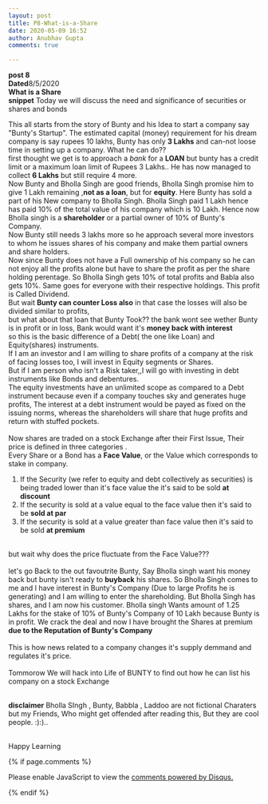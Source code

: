 ```yaml
---
layout: post
title: P8-What-is-a-Share
date: 2020-05-09 16:52
author: Anubhav Gupta
comments: true

---
```


<style>
    header{
      
     background-color: rgba(249, 241 ,241 , 0.7);
         font-weight: bolder;
         font-size: larger;
         font-family: fantasy;
        }
    
      div{
        background-image: url("https://i.postimg.cc/y6fw6m3Y/yoann-siloine-dyax-Q-ao-GWY-unsplash.jpg");
      }
      </style>

**post 8** <br/>
**Dated**8/5/2020<br/>
**What is a Share** <br/>
**snippet** Today we will discuss the need and significance of securities or shares and bonds<br/>

This all starts from the story of Bunty and his Idea to start a company say "Bunty's Startup". The estimated capital (money) requirement for his dream company is say rupees 10 lakhs, Bunty has only **3 Lakhs** and can-not loose time in setting up a company. What he can do??<br/>
first thought we get is to approach a *bank* for a **LOAN** but bunty has a credit limit or a maximum loan limit of Rupees 3 Lakhs.. He has now managed to collect **6 Lakhs** but still require 4 more.<br/>
Now Bunty and Bholla Singh are good friends, Bholla Singh promise him to give 1 Lakh remaining ,**not as a loan**, but for **equity**. Here Bunty has sold a part of his New company to Bholla Singh. Bholla Singh paid 1 Lakh hence has paid 10% of the total value of his company which is 10 Lakh. Hence now Bholla singh is a **shareholder** or a partial owner of 10% of Bunty's Company.<br/>
 Now Bunty still needs 3 lakhs more so he approach several more investors to whom  he issues shares of his company and make them partial owners and share holders.<br/>
 Now since Bunty does not have a Full ownership of his company so he can not enjoy all the profits alone but have to share the profit as per the share holding perentage. So Bholla Singh gets 10% of total profits and Babla also gets 10%. Same goes for everyone with their respective holdings. This profit is Called Dividend.<br/>
 But wait **Bunty can counter Loss also** in that case the losses will also be divided similar to profits,<br/>
 but what about that loan that Bunty Took?? the bank wont see wether Bunty is in profit or in loss, Bank would want it's **money back with interest** <br/>
 so this is the basic difference of a Debt( the one like Loan) and Equity(shares) instruments.<br/>
 If I am an investor and I am willing to share profits of a company at the risk of facing losses too, I will invest in Equity segments or Shares.<br/>
 But if I am person who isn't a Risk taker,,I will go with investing in debt instruments like Bonds and debentures. <br/>
 The equity investments have an unlimited scope as compared to a Debt instrument because even if a company touches sky and generates huge profits, The interest at a debt instrument would be payed as fixed on the issuing norms, whereas the shareholders will share that huge profits and return with stuffed pockets.<br/><br/>
 Now shares are traded on a stock Exchange after their First Issue, Their price is defined in three categories .<br/>
 Every Share or a Bond has a **Face Value**, or the Value which corresponds to stake in company.<br/>
 1. If the Security (we refer to equity and debt collectively as securities) is being traded lower than it's face value the it's said to be sold **at discount**    <br/>
 2. If the security is sold at a value equal to the face value then it's said to be **sold at par**<br/>
 3. If the security is sold at a value greater than face value then it's said to be sold **at premium**<br/><br/>


 but wait why does the price fluctuate from the Face Value???<br/><br/>
 let's go Back to the out favoutrite Bunty, Say Bholla singh want his money back but bunty isn't ready to **buyback** his shares. So Bholla Singh comes to me and I have interest in Bunty's Company (Due to large Profits he is generating) and I am willing to enter the shareholding. But Bholla Singh has shares, and I am now his customer. Bholla singh Wants amount of 1.25 Lakhs for the stake of 10% of Bunty's Company of 10 Lakh because Bunty is in profit. We crack the deal and now I have brought the Shares at premium **due to the Reputation of Bunty's Company** <br/><br/>
 This is how news related to a company changes it's supply demmand and regulates it's price. <br/><br/>
 Tommorow We will hack into Life of BUNTY to find out how he can list his company on a stock Exchange<br/><br/>

 **disclaimer**
 Bholla SIngh , Bunty, Babbla , Laddoo are not fictional Charaters but my Friends, Who might get offended after reading this, But they are cool people. :):)..<br/><br/>

 Happy Learning

 {% if page.comments %}

<div id="disqus_thread"></div>
<script>
(function() { // DON'T EDIT BELOW THIS LINE
var d = document, s = d.createElement('script');
s.src = 'https://https-gupta-anubhav12-github-io-fortheloveofnifty.disqus.com/embed.js';
s.setAttribute('data-timestamp', +new Date());
(d.head || d.body).appendChild(s);
})();
</script>
<noscript>Please enable JavaScript to view the <a href="https://disqus.com/?ref_noscript">comments powered by Disqus.</a></noscript>

{% endif %}